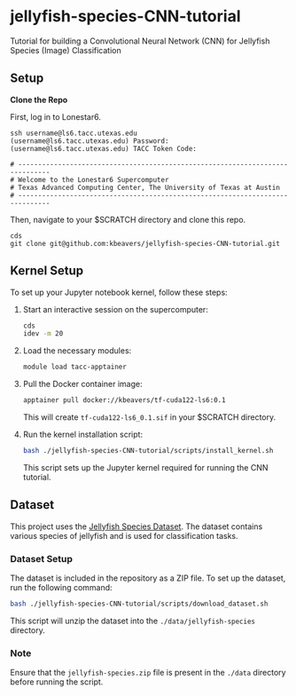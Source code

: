 # jellyfish-species-CNN-tutorial
Tutorial for building a Convolutional Neural Network (CNN) for Jellyfish Species (Image) Classification

## Setup

**Clone the Repo**

First, log in to Lonestar6.
```
ssh username@ls6.tacc.utexas.edu
(username@ls6.tacc.utexas.edu) Password: 
(username@ls6.tacc.utexas.edu) TACC Token Code:

# ------------------------------------------------------------------------------
# Welcome to the Lonestar6 Supercomputer
# Texas Advanced Computing Center, The University of Texas at Austin
# ------------------------------------------------------------------------------
```

Then, navigate to your $SCRATCH directory and clone this repo.
```
cds
git clone git@github.com:kbeavers/jellyfish-species-CNN-tutorial.git
```

## Kernel Setup

To set up your Jupyter notebook kernel, follow these steps:

1. Start an interactive session on the supercomputer:
   ```bash
   cds
   idev -m 20
   ```

2. Load the necessary modules:
   ```bash
   module load tacc-apptainer
   ```

3. Pull the Docker container image:
   ```bash
   apptainer pull docker://kbeavers/tf-cuda122-ls6:0.1
   ```
   This will create `tf-cuda122-ls6_0.1.sif` in your $SCRATCH directory.

4. Run the kernel installation script:
   ```bash
   bash ./jellyfish-species-CNN-tutorial/scripts/install_kernel.sh
   ```
   This script sets up the Jupyter kernel required for running the CNN tutorial.


## Dataset

This project uses the [Jellyfish Species Dataset](https://www.kaggle.com/datasets/anshtanwar/jellyfish-types). The dataset contains various species of jellyfish and is used for classification tasks.

### Dataset Setup

The dataset is included in the repository as a ZIP file. To set up the dataset, run the following command:

```bash
bash ./jellyfish-species-CNN-tutorial/scripts/download_dataset.sh
```

This script will unzip the dataset into the `./data/jellyfish-species` directory.

### Note

Ensure that the `jellyfish-species.zip` file is present in the `./data` directory before running the script.